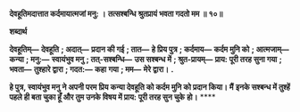 **देवहूतिमदात्तात कर्दमायात्मजां मनु: ।** **तत्सश्बन्धि श्रुतप्रायं भवता गदतो मम ॥ १०॥** 

**शब्दार्थ** 

**देवहूतिम्—** **देवहूति** **; अदात्—** **प्रदान की गई** **; तात—** **हे प्रिय पुत्र** **; कर्दमाय—** **कर्दम मुनि को** **; आत्मजाम्—** **कन्या** **; मनु:—** **स्वायंभुव मनु** **; तत्-सश्बन्धि—** **उस सश्बन्ध में** **; श्रुत-प्रायम्—** **प्राय: पूरी तरह सुना गया** **; भवता—** **तुश्हारे द्वारा** **; गदत:—** **कहा** **गया** **; मम—** **मेरे द्वारा।** **.** 

**हे पुत्र, स्वायंभुव मनु ने अपनी परम प्रिय कन्या देवहूति को कर्दम मुनि को प्रदान किया। मैं** **इनके सश्बन्ध में तुश्हें पहले ही बता चुका हूँ और तुम उनके विषय में प्राय: पूरी तरह सुन चुके** **हो।** **** 